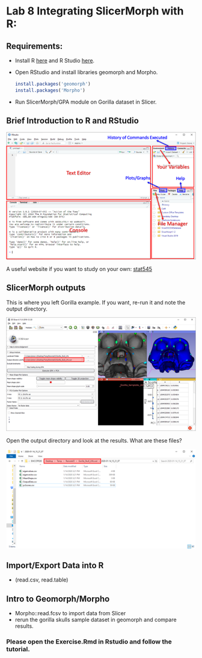 # Lab 8 Integrating SlicerMorph with R: 

## Requirements:

* Install R [here](https://cran.r-project.org/) and R Studio [here](https://rstudio.com/products/rstudio/).
   
* Open RStudio and install libraries geomorph and Morpho. 
    ```R
    install.packages('geomorph')
    install.packages('Morpho')
    ```
* Run SlicerMorph/GPA module on Gorilla dataset in Slicer.
    
## Brief Introduction to R and RStudio

<img src="images/rstudio.png">

A useful website if you want to study on your own: [stat545](https://stat545.com/r-basics.html)

## SlicerMorph outputs

This is where you left Gorilla example. If you want, re-run it and note the output directory.

<img src="images/gorilla.example.png">

Open the output directory and look at the results. What are these files?

<img src="images/gorilla.example2.png">


## Import/Export Data into R 
* (read.csv, read.table)

## Intro to Geomorph/Morpho 
* Morpho::read.fcsv to import data from Slicer
* rerun the gorilla skulls sample dataset in geomorph and compare results.


### Please open the Exercise.Rmd in Rstudio and follow the tutorial.

